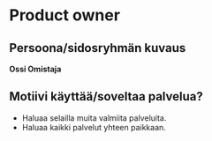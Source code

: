# Product owner


## Persoona/sidosryhmän kuvaus


**Ossi Omistaja**



## Motiivi käyttää/soveltaa palvelua? 

* Haluaa selailla muita valmiita palveluita.
* Haluaa kaikki palvelut yhteen paikkaan.